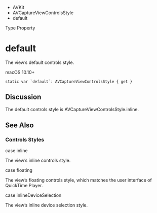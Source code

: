 

- AVKit
- AVCaptureViewControlsStyle
-  default 

Type Property

# default

The view’s default controls style.

macOS 10.10+

``` source
static var `default`: AVCaptureViewControlsStyle { get }
```

## Discussion

The default controls style is AVCaptureViewControlsStyle.inline.

## See Also

### Controls Styles

case inline

The view’s inline controls style.

case floating

The view’s floating controls style, which matches the user interface of QuickTime Player.

case inlineDeviceSelection

The view’s inline device selection style.

